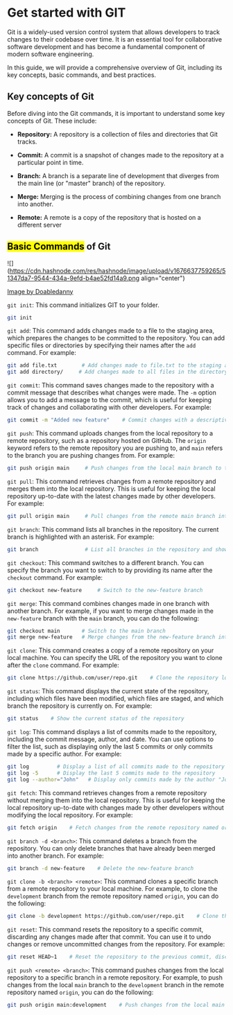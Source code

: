 # Get started with GIT

Git is a widely-used version control system that allows developers to track changes to their codebase over time. It is an essential tool for collaborative software development and has become a fundamental component of modern software engineering.

In this guide, we will provide a comprehensive overview of Git, including its key concepts, basic commands, and best practices.

## **Key concepts of Git**

Before diving into the Git commands, it is important to understand some key concepts of Git. These include:

* **Repository:** A repository is a collection of files and directories that Git tracks.
    
* **Commit:** A commit is a snapshot of changes made to the repository at a particular point in time.
    
* **Branch:** A branch is a separate line of development that diverges from the main line (or "master" branch) of the repository.
    
* **Merge:** Merging is the process of combining changes from one branch into another.
    
* **Remote:** A remote is a copy of the repository that is hosted on a different server
    

## <mark>Basic Commands</mark> of Git

![](https://cdn.hashnode.com/res/hashnode/image/upload/v1676637759265/51347da7-9544-434a-9efd-b4ae52fd14a9.png align="center")

[Image by Doabledanny](https://doabledanny.gumroad.com/l/git-commands-cheat-sheet-pdf)

`git init`: This command initializes GIT to your folder.

```bash
git init
```

`git add`: This command adds changes made to a file to the staging area, which prepares the changes to be committed to the repository. You can add specific files or directories by specifying their names after the `add` command. For example:

```bash
git add file.txt        # Add changes made to file.txt to the staging area
git add directory/     # Add changes made to all files in the directory to the staging area
```

`git commit`: This command saves changes made to the repository with a commit message that describes what changes were made. The `-m` option allows you to add a message to the commit, which is useful for keeping track of changes and collaborating with other developers. For example:

```bash
git commit -m "Added new feature"    # Commit changes with a descriptive commit message
```

`git push`: This command uploads changes from the local repository to a remote repository, such as a repository hosted on GitHub. The `origin` keyword refers to the remote repository you are pushing to, and `main` refers to the branch you are pushing changes from. For example:

```bash
git push origin main     # Push changes from the local main branch to the remote repository named origin
```

`git pull`: This command retrieves changes from a remote repository and merges them into the local repository. This is useful for keeping the local repository up-to-date with the latest changes made by other developers. For example:

```bash
git pull origin main     # Pull changes from the remote main branch into the local repository
```

`git branch`: This command lists all branches in the repository. The current branch is highlighted with an asterisk. For example:

```bash
git branch               # List all branches in the repository and show which branch is currently checked out
```

`git checkout`: This command switches to a different branch. You can specify the branch you want to switch to by providing its name after the `checkout` command. For example:

```bash
git checkout new-feature     # Switch to the new-feature branch
```

`git merge`: This command combines changes made in one branch with another branch. For example, if you want to merge changes made in the `new-feature` branch with the `main` branch, you can do the following:

```bash
git checkout main       # Switch to the main branch
git merge new-feature   # Merge changes from the new-feature branch into the main branch
```

`git clone`: This command creates a copy of a remote repository on your local machine. You can specify the URL of the repository you want to clone after the `clone` command. For example:

```bash
git clone https://github.com/user/repo.git    # Clone the repository located at https://github.com/user/repo.git
```

`git status`: This command displays the current state of the repository, including which files have been modified, which files are staged, and which branch the repository is currently on. For example:

```bash
git status    # Show the current status of the repository
```

`git log`: This command displays a list of commits made to the repository, including the commit message, author, and date. You can use options to filter the list, such as displaying only the last 5 commits or only commits made by a specific author. For example:

```bash
git log         # Display a list of all commits made to the repository
git log -5      # Display the last 5 commits made to the repository
git log --author="John"   # Display only commits made by the author "John"
```

`git fetch`: This command retrieves changes from a remote repository without merging them into the local repository. This is useful for keeping the local repository up-to-date with changes made by other developers without modifying the local repository. For example:

```bash
git fetch origin    # Fetch changes from the remote repository named origin
```

`git branch -d <branch>`: This command deletes a branch from the repository. You can only delete branches that have already been merged into another branch. For example:

```bash
git branch -d new-feature    # Delete the new-feature branch
```

`git clone -b <branch> <remote>`: This command clones a specific branch from a remote repository to your local machine. For example, to clone the `development` branch from the remote repository named `origin`, you can do the following:

```bash
git clone -b development https://github.com/user/repo.git    # Clone the development branch from the remote repository named origin
```

`git reset`: This command resets the repository to a specific commit, discarding any changes made after that commit. You can use it to undo changes or remove uncommitted changes from the repository. For example:

```bash
git reset HEAD~1    # Reset the repository to the previous commit, discarding any changes made after that commit
```

`git push <remote> <branch>`: This command pushes changes from the local repository to a specific branch in a remote repository. For example, to push changes from the local `main` branch to the `development` branch in the remote repository named `origin`, you can do the following:

```bash
git push origin main:development    # Push changes from the local main branch to the development branch in the remote repository named origin
```